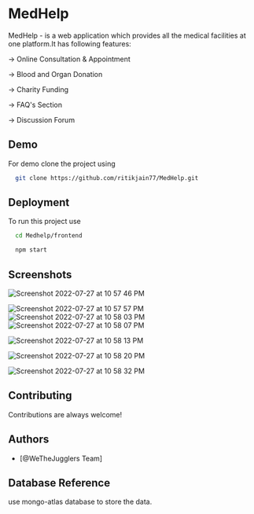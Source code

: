 # MedHelp

MedHelp - is a web application which provides all the medical facilities at one platform.It has following features:

-> Online Consultation & Appointment

-> Blood and Organ Donation

-> Charity Funding

-> FAQ's Section

-> Discussion Forum

## Demo

For demo clone the project using 

```bash
  git clone https://github.com/ritikjain77/MedHelp.git
```


## Deployment

To run this project use

```bash
  cd Medhelp/frontend
```
```bash
  npm start
```


## Screenshots

![Screenshot 2022-07-27 at 10 57 46 PM](https://user-images.githubusercontent.com/64361223/181314805-3b79953a-7c02-42e3-b914-8ac39e6e83f3.png)

![Screenshot 2022-07-27 at 10 57 57 PM](https://user-images.githubusercontent.com/64361223/181314963-9ff71909-7ffc-434e-87ee-703d55889a77.png)
![Screenshot 2022-07-27 at 10 58 03 PM](https://user-images.githubusercontent.com/64361223/181315079-dfc32502-9442-4370-ad0b-85cfdec1c2a0.png)
![Screenshot 2022-07-27 at 10 58 07 PM](https://user-images.githubusercontent.com/64361223/181315170-cc215896-c1ce-4224-af24-067405684a71.png)

![Screenshot 2022-07-27 at 10 58 13 PM](https://user-images.githubusercontent.com/64361223/181315255-1d9aabf1-9ea6-49b1-b61f-eb1c6cfb88a7.png)

![Screenshot 2022-07-27 at 10 58 20 PM](https://user-images.githubusercontent.com/64361223/181315348-cbf9dcaa-7916-4b2d-9d48-80aff9843366.png)

![Screenshot 2022-07-27 at 10 58 32 PM](https://user-images.githubusercontent.com/64361223/181316437-074f1acc-c86d-4dcb-ac97-8afca1a70aa7.png)


## Contributing

Contributions are always welcome!



## Authors

- [@WeTheJugglers Team]


## Database Reference

use mongo-atlas database to store the data.






